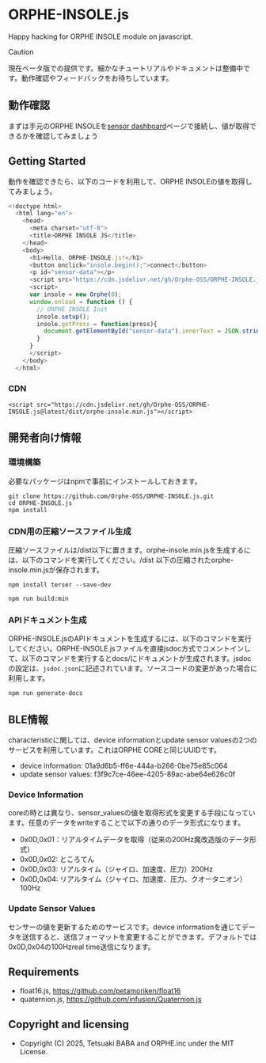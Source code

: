 # ORPHE-INSOLE.js
Happy hacking for ORPHE INSOLE module on javascript.

> [!CAUTION]
> 現在ベータ版での提供です。細かなチュートリアルやドキュメントは整備中です。動作確認やフィードバックをお待ちしています。

## 動作確認
まずは手元のORPHE INSOLEを[sensor dashboard](https://orphe-oss.github.io/ORPHE-CORE.js/examples/sensor-dashboard)ページで接続し、値が取得できるかを確認してみましょう

## Getting Started
動作を確認できたら、以下のコードを利用して、ORPHE INSOLEの値を取得してみましょう。

```javascript
<!doctype html>
  <html lang="en">
    <head>
      <meta charset="utf-8">
      <title>ORPHE INSOLE JS</title>
    </head>
    <body>
      <h1>Hello, ORPHE-INSOLE.js!</h1>
      <button onclick="insole.begin();">connect</button>
      <p id="sensor-data"></p>
      <script src="https://cdn.jsdelivr.net/gh/Orphe-OSS/ORPHE-INSOLE.js@latest/dist/orphe-insole.min.js"></script>
      <script>
      var insole = new Orphe(0);
      window.onload = function () {
        // ORPHE INSOLE Init
        insole.setup();
        insole.gotPress = function(press){
          document.getElementById("sensor-data").innerText = JSON.stringify(press)
        }
      }
      </script>
    </body>
  </html>
```

### CDN
```
<script src="https://cdn.jsdelivr.net/gh/Orphe-OSS/ORPHE-INSOLE.js@latest/dist/orphe-insole.min.js"></script>
```

## 開発者向け情報
### 環境構築
必要なパッケージはnpmで事前にインストールしておきます。
```
git clone https://github.com/Orphe-OSS/ORPHE-INSOLE.js.git
cd ORPHE-INSOLE.js
npm install
```
### CDN用の圧縮ソースファイル生成
圧縮ソースファイルは/dist以下に置きます。orphe-insole.min.jsを生成するには、以下のコマンドを実行してください。/dist 以下の圧縮されたorphe-insole.min.jsが保存されます。
```
npm install terser --save-dev
```
```
npm run build:min
```

### APIドキュメント生成
ORPHE-INSOLE.jsのAPIドキュメントを生成するには、以下のコマンドを実行してください。ORPHE-INSOLE.jsファイルを直接jsdoc方式でコメントインして、以下のコマンドを実行するとdocs/にドキュメントが生成されます。jsdocの設定は、`jsdoc.json`に記述されています。ソースコードの変更があった場合に利用します。
```
npm run generate-docs
```

 ##  BLE情報
 characteristicに関しては、device informationとupdate sensor valuesの2つのサービスを利用しています。これはORPHE COREと同じUUIDです。
   * device information: 01a9d6b5-ff6e-444a-b266-0be75e85c064
   * update sensor values: f3f9c7ce-46ee-4205-89ac-abe64e626c0f

### Device Information
coreの時とは異なり、sensor_valuesの値を取得形式を変更する手段になっています。任意のデータをwriteすることで以下の通りのデータ形式になります。
 * 0x0D,0x01：リアルタイムデータを取得（従来の200Hz魔改造版のデータ形式）
 * 0x0D,0x02: ところてん
 * 0x0D,0x03: リアルタイム（ジャイロ、加速度、圧力）200Hz
 * 0x0D,0x04: リアルタイム（ジャイロ、加速度、圧力、クオータニオン）100Hz

### Update Sensor Values
センサーの値を更新するためのサービスです。device informationを通じてデータを送信すると、送信フォーマットを変更することができます。デフォルトでは0x0D,0x04の100Hzreal time送信になります。

## Requirements
 * float16.js, https://github.com/petamoriken/float16
 * quaternion.js, https://github.com/infusion/Quaternion.js

## Copyright and licensing
 * Copyright (C) 2025, Tetsuaki BABA and ORPHE.inc under the MIT License.
